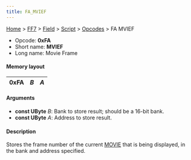 ```yaml
---
title: FA_MVIEF
---
```


[Home](../../../../index.md) > [FF7](../../../../FF7.md) > [Field](../../../Field.md) > [Script](../../Script.md) > [Opcodes](../Opcodes.md) > FA MVIEF

-   Opcode: **0xFA**
-   Short name: **MVIEF**
-   Long name: Movie Frame

#### Memory layout

| 0xFA | *B* | *A* |
|------|-----|-----|

#### Arguments

-   **const UByte** *B*: Bank to store result; should be a 16-bit bank.
-   **const UByte** *A*: Address to store result.

#### Description

Stores the frame number of the current [MOVIE](F9_MOVIE.md) that is being displayed, in the bank and address specified.
